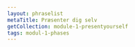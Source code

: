 ```yaml
---
layout: phraselist
metaTitle: Præsenter dig selv
getCollection: module-1-presentyourself
tags: modul-1-phases
---
```

